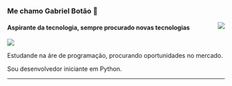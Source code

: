 ### Me chamo Gabriel Botão 👋

<div>
  <a href="https://github.com/lordefps">
  <img align='right' src="https://github-readme-stats.vercel.app/api?username=lordefps&show_icons=true&title_color=783c00&text_color=af552e&icon_color=783c00&bg_color=f8efd4&cache_seconds=2300">
  
  </a>
</div>

#### Aspirante da tecnologia, sempre procurado novas tecnologias

<div>
  <a href="https://github.com/lordefps">
  <img src="https://img.shields.io/static/v1?label=Overview&message=Gabriel&color=f8efd4&style=for-the-badge&logo=GitHub">
  </a>
</div>

<p>
  
  Estudande na áre de programação, procurando oportunidades no mercado.<br/>

  Sou desenvolvedor iniciante em Python.
  
  
</p>
<hr>
